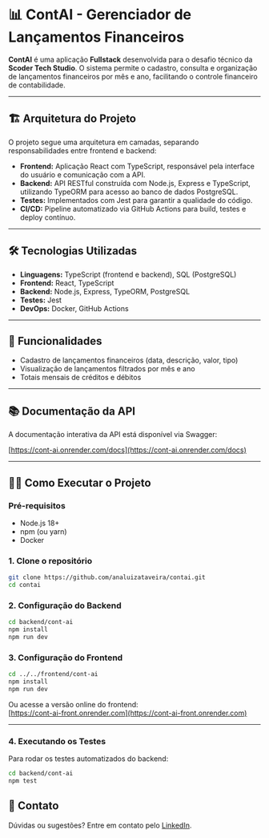 # 📊 ContAI - Gerenciador de Lançamentos Financeiros

**ContAI** é uma aplicação **Fullstack** desenvolvida para o desafio técnico da **Scoder Tech Studio**. O sistema permite o cadastro, consulta e organização de lançamentos financeiros por mês e ano, facilitando o controle financeiro de contabilidade.

---

## 🏗️ Arquitetura do Projeto

O projeto segue uma arquitetura em camadas, separando responsabilidades entre frontend e backend:

- **Frontend:** Aplicação React com TypeScript, responsável pela interface do usuário e comunicação com a API.
- **Backend:** API RESTful construída com Node.js, Express e TypeScript, utilizando TypeORM para acesso ao banco de dados PostgreSQL.
- **Testes:** Implementados com Jest para garantir a qualidade do código.
- **CI/CD:** Pipeline automatizado via GitHub Actions para build, testes e deploy contínuo.

---

## 🛠️ Tecnologias Utilizadas

- **Linguagens:** TypeScript (frontend e backend), SQL (PostgreSQL)
- **Frontend:** React, TypeScript
- **Backend:** Node.js, Express, TypeORM, PostgreSQL
- **Testes:** Jest
- **DevOps:** Docker, GitHub Actions

---

## 🚀 Funcionalidades

- Cadastro de lançamentos financeiros (data, descrição, valor, tipo)
- Visualização de lançamentos filtrados por mês e ano
- Totais mensais de créditos e débitos

---

## 📚 Documentação da API

A documentação interativa da API está disponível via Swagger:

[https://cont-ai.onrender.com/docs](https://cont-ai.onrender.com/docs)

---

## 🧑‍💻 Como Executar o Projeto

### Pré-requisitos

- Node.js 18+
- npm (ou yarn)
- Docker

### 1. Clone o repositório

```bash
git clone https://github.com/analuizataveira/contai.git
cd contai
```

### 2. Configuração do Backend

```bash
cd backend/cont-ai
npm install
npm run dev
```

### 3. Configuração do Frontend

```bash
cd ../../frontend/cont-ai
npm install
npm run dev
```

Ou acesse a versão online do frontend:  
[https://cont-ai-front.onrender.com](https://cont-ai-front.onrender.com)

---

### 4. Executando os Testes

Para rodar os testes automatizados do backend:

```bash
cd backend/cont-ai
npm test
```


## 🤝 Contato

Dúvidas ou sugestões? Entre em contato pelo [LinkedIn](https://www.linkedin.com/in/analuizataveira/).
